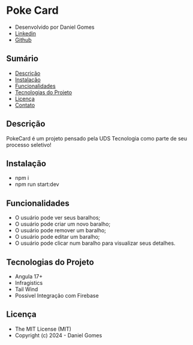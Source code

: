 # Poke Card

- Desenvolvido por Daniel Gomes
- [Linkedin](https://www.linkedin.com/in/danielgomes-dev/)
- [Github](https://github.com/DanielGomes-Dev)

## Sumário

- [Descrição](#descrição)
- [Instalação](#instalação)
- [Funcionalidades](#funcionalidades)
- [Tecnologias do Projeto](#tecnologias-do-projeto)
- [Licença](#licença)
- [Contato](#contato)

## Descrição

PokeCard é um projeto pensado pela UDS Tecnologia como parte de seu processo seletivo!


## Instalação

- npm i
- npm run start:dev

## Funcionalidades

- O usuário pode ver seus baralhos;
- O usuário pode criar um novo baralho;
- O usuário pode remover um baralho;
- O usuário pode editar um baralho;
- O usuário pode clicar num baralho para visualizar seus detalhes.

## Tecnologias do Projeto

- Angula 17+
- Infragistics
- Tail Wind
- Possivel Integração com Firebase

## Licença
- The MIT License (MIT)
- Copyright (c) 2024 - Daniel Gomes
